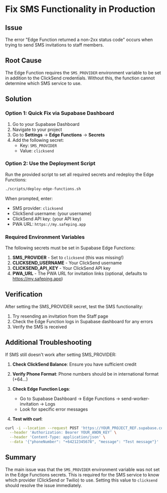 # Fix SMS Functionality in Production

## Issue
The error "Edge Function returned a non-2xx status code" occurs when trying to send SMS invitations to staff members.

## Root Cause
The Edge Function requires the `SMS_PROVIDER` environment variable to be set in addition to the ClickSend credentials. Without this, the function cannot determine which SMS service to use.

## Solution

### Option 1: Quick Fix via Supabase Dashboard

1. Go to your Supabase Dashboard
2. Navigate to your project
3. Go to **Settings** → **Edge Functions** → **Secrets**
4. Add the following secret:
   - Key: `SMS_PROVIDER`
   - Value: `clicksend`

### Option 2: Use the Deployment Script

Run the provided script to set all required secrets and redeploy the Edge Functions:

```bash
./scripts/deploy-edge-functions.sh
```

When prompted, enter:
- SMS provider: `clicksend`
- ClickSend username: (your username)
- ClickSend API key: (your API key)
- PWA URL: `https://my.safeping.app`

### Required Environment Variables

The following secrets must be set in Supabase Edge Functions:

1. **SMS_PROVIDER** - Set to `clicksend` (this was missing!)
2. **CLICKSEND_USERNAME** - Your ClickSend username
3. **CLICKSEND_API_KEY** - Your ClickSend API key
4. **PWA_URL** - The PWA URL for invitation links (optional, defaults to https://my.safeping.app)

## Verification

After setting the SMS_PROVIDER secret, test the SMS functionality:

1. Try resending an invitation from the Staff page
2. Check the Edge Function logs in Supabase dashboard for any errors
3. Verify the SMS is received

## Additional Troubleshooting

If SMS still doesn't work after setting SMS_PROVIDER:

1. **Check ClickSend Balance**: Ensure you have sufficient credit
2. **Verify Phone Format**: Phone numbers should be in international format (+64...)
3. **Check Edge Function Logs**: 
   - Go to Supabase Dashboard → Edge Functions → send-worker-invitation → Logs
   - Look for specific error messages

4. **Test with curl**:
```bash
curl -i --location --request POST 'https://YOUR_PROJECT_REF.supabase.co/functions/v1/test-sms' \
  --header 'Authorization: Bearer YOUR_ANON_KEY' \
  --header 'Content-Type: application/json' \
  --data '{"phoneNumber": "+64212345678", "message": "Test message"}'
```

## Summary

The main issue was that the `SMS_PROVIDER` environment variable was not set in the Edge Functions secrets. This is required for the SMS service to know which provider (ClickSend or Twilio) to use. Setting this value to `clicksend` should resolve the issue immediately.
